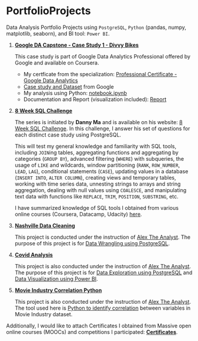 # PortfolioProjects
Data Analysis Portfolio Projects using `PostgreSQL`, `Python` (pandas, numpy, matplotlib, seaborn), and BI tool: `Power BI`.

1. [**Google DA Capstone - Case Study 1 - Divvy Bikes**](https://github.com/maitran02/PortfolioProjects/tree/main/Google%20DA%20Capstone%20-%20Case%20Study%201%20-%20Divvy%20Bikes)

    This case study is part of Google Data Analytics Professional offered by Google and available on Coursera. 
    - My certficate from the specialization: [Professional Certificate - Google Data Analytics](https://drive.google.com/file/d/1o23DyZbGB4QBYkIf_kMwmcrYoszEsiRD/view?usp=drive_link) 
    - [Case study and Dataset](https://drive.google.com/drive/folders/13MHGBREjf5W11GWylNs2XUU8n6ik6UtV?usp=sharing) from Google
    - My analysis using Python: [notebook.ipynb](https://github.com/maitran02/PortfolioProjects/blob/main/Google%20DA%20Capstone%20-%20Case%20Study%201%20-%20Divvy%20Bikes/notebook.ipynb)
    - Documentation and Report (visualization included): [Report](https://github.com/maitran02/PortfolioProjects/blob/main/Google%20DA%20Capstone%20-%20Case%20Study%201%20-%20Divvy%20Bikes/notebook.ipynb)

2. [**8 Week SQL Challenge**](https://github.com/maitran02/PortfolioProjects/tree/main/8%20Week%20SQL%20Challenge)

    The series is initiated by **Danny Ma** and is available on his website: [8 Week SQL Challenge](https://8weeksqlchallenge.com/). In this challenge, I answer his set of questions for each distinct case study using PostgreSQL. 
    
    This will test my general knowledge and familiarity with SQL tools, including `JOIN`ing tables, aggregating functions and aggregating by categories (`GROUP BY`), advanced filtering (`WHERE`) with subqueries, the usage of `LIKE` and wildcards, window partitioning (`RANK`, `ROW_NUMBER`, `LEAD`, `LAG`), conditional statements (`CASE`), updating values in a database (`INSERT INTO`, `ALTER COLUMN`), creating views and temporary tables, working with time series data, unnesting strings to arrays and string aggregation, dealing with null values using `COALESCE`, and manipulating text data with functions like `REPLACE`, `TRIM`, `POSITION`, `SUBSTRING`, etc.
    
    I have summarized knowledge of SQL tools I obtained from various online courses (Coursera, Datacamp, Udacity) [here](https://piquant-lantern-b9c.notion.site/SQL-3119540931274eb6976eb748945d1cf5).

3. [**Nashville Data Cleaning**](https://github.com/maitran02/PortfolioProjects/tree/main/Nashville_Data_Cleaning)

    This project is conducted under the instruction of [Alex The Analyst](https://www.youtube.com/watch?v=8rO7ztF4NtU&list=PLUaB-1hjhk8H48Pj32z4GZgGWyylqv85f&index=3&t=2875s). The purpose of this project is for [Data Wrangling using PostgreSQL](https://github.com/maitran02/PortfolioProjects/blob/main/Nashville_Data_Cleaning/nashville_housing.sql). 

4. [**Covid Analysis**](https://github.com/maitran02/PortfolioProjects/tree/main/Covid_Analysis)

    This project is also conducted under the instruction of [Alex The Analyst](https://github.com/maitran02/PortfolioProjects/tree/main/Covid_Analysis). The purpose of this project is for [Data Exploration using PostgreSQL](https://github.com/maitran02/PortfolioProjects/blob/main/Covid_Analysis/covid_exploratory.sql) and [Data Visualization using Power BI](https://github.com/maitran02/PortfolioProjects/blob/main/Covid_Analysis/covid.pbix). 

5. [**Movie Industry Correlation Python**](https://github.com/maitran02/PortfolioProjects/tree/main/MovieIndustry_Correlation_Python)

    This project is also conducted under the instruction of [Alex The Analyst](https://www.youtube.com/watch?v=iPYVYBtUTyE&list=PLUaB-1hjhk8H48Pj32z4GZgGWyylqv85f&index=5). The tool used here is [Python to identify correlation](https://github.com/maitran02/PortfolioProjects/blob/main/MovieIndustry_Correlation_Python/movies_correlation.ipynb) between variables in Movie Industry dataset. 


Additionally, I would like to attach Certificates I obtained from Massive open online courses (MOOCs) and competitions I participated: [**Certificates**](https://drive.google.com/drive/folders/1PwRUziANnE0MrfnH3m8m3X-ND4TEUg7F?usp=drive_link).
